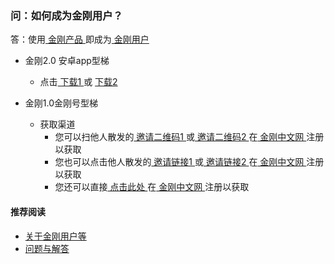 ### 问：如何成为金刚用户？

答：使用[ 金刚产品 ](https://a2zitpro.github.io/web/金刚产品)即成为[ 金刚用户 ](https://a2zitpro.github.io/web/金刚用户)

- 金刚2.0 安卓app型梯
  - 点击[ 下载1 ](https://github.com/a2zitpro/client/releases/download/latest/app-prod-release.apk) 或 [ 下载2 ](https://myfasttrack.org/midman/dl_an_1358.php)

- 金刚1.0金刚号型梯
  - 获取渠道
    - 您可以扫他人散发的[ 邀请二维码1 ](https://a2zitpro.github.io/web/邀请二维码-广告商)或[ 邀请二维码2 ](https://a2zitpro.github.io/web/邀请二维码-推荐人)在[ 金刚中文网 ](https://a2zitpro.github.io/web/金刚中文网)注册以获取
    - 您也可以点击他人散发的[ 邀请链接1 ](https://a2zitpro.github.io/web/邀请链接-广告商) 或[ 邀请链接2 ](https://a2zitpro.github.io/web/邀请链接-推荐人)在[ 金刚中文网 ](https://a2zitpro.github.io/web/金刚中文网)注册以获取
    - 您还可以直接[ 点击此处 ](https://www.atozitpro.net/zh/register/)在[ 金刚中文网 ](https://a2zitpro.github.io/web/金刚中文网)注册以获取

#### 推荐阅读
- [关于金刚用户等](https://a2zitpro.github.io/web/列表-金刚用户及相关问题)
- [问题与解答](https://a2zitpro.github.io/web/列表-问题与解答)
